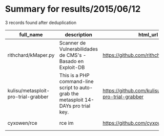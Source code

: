 
# Summary for results/2015/06/12
    
3 records found after deduplication

| full_name | description | html_url | matched_list | matched_count | pushed_at | size | stargazers_count | language | forks_count | vul_ids |
|-------------------------------------|--------------------------------------------------------------------------------------|--------------------------------------------------------|----------------------------------|-----------------|---------------------------|--------|--------------------|------------|---------------|-----------|
| rithchard/kMaper.py | Scanner de Vulnerabilidades de CMS's - Basado en Exploit-DB | https://github.com/rithchard/kMaper.py | ['exploit'] | 1 | 2015-06-12 16:53:07+00:00 | 131 | 2 | Python | 1 | [] |
| kulisu/metasploit-pro-trial-grabber | This is a PHP command-line script to auto-grab the metasploit 14-DAYs pro trial key. | https://github.com/kulisu/metasploit-pro-trial-grabber | ['metasploit module OR payload'] | 1 | 2015-06-12 07:47:15+00:00 | 793 | 59 | PHP | 42 | [] |
| cyxowen/rce | rce im | https://github.com/cyxowen/rce | ['rce'] | 1 | 2015-06-12 16:22:59+00:00 | 1476 | 0 | nan | 0 | [] |
